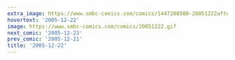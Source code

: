 ```yaml
---
extra_image: https://www.smbc-comics.com/comics/1447208500-20051222after.png
hovertext: '2005-12-22'
image: https://www.smbc-comics.com/comics/20051222.gif
next_comic: '2005-12-23'
prev_comic: '2005-12-21'
title: '2005-12-22'
---
```


